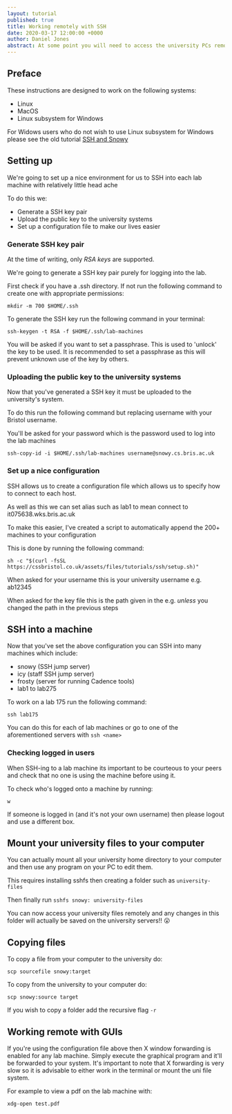 ```yaml
---
layout: tutorial
published: true
title: Working remotely with SSH
date: 2020-03-17 12:00:00 +0000
author: Daniel Jones
abstract: At some point you will need to access the university PCs remotely - probably because you're sipping a cold one in the Bahamas. In this tutorial we'll look at connecting to the lab machines securely and how to do work remotely.
---
```

## Preface
These instructions are designed to work on the following systems:
- Linux
- MacOS
- Linux subsystem for Windows

For Widows users who do not wish to use Linux subsystem for Windows please see the old tutorial [SSH and Snowy](https://cssbristol.co.uk/tutorials/ssh-into-snowy/)

## Setting up
We're going to set up a nice environment for us to SSH into each lab machine with relatively little head ache

To do this we:
- Generate a SSH key pair
- Upload the public key to the university systems
- Set up a configuration file to make our lives easier

### Generate SSH key pair
At the time of writing, only *RSA keys* are supported.

We're going to generate a SSH key pair purely for logging into the lab.

First check if you have a .ssh directory. If not run the following command to create one with appropriate permissions:
```
mkdir -m 700 $HOME/.ssh
```

To generate the SSH key run the following command in your terminal:
```
ssh-keygen -t RSA -f $HOME/.ssh/lab-machines
```
You will be asked if you want to set a passphrase. This is used to 'unlock' the key to be used.
It is recommended to set a passphrase as this will prevent unknown use of the key by others.

### Uploading the public key to the university systems
Now that you've generated a SSH key it must be uploaded to the university's system.

To do this run the following command but replacing username with your Bristol username.

You'll be asked for your password which is the password used to log into the lab machines
```
ssh-copy-id -i $HOME/.ssh/lab-machines username@snowy.cs.bris.ac.uk
```

### Set up a nice configuration
SSH allows us to create a configuration file which allows us to specify how to connect to each host.

As well as this we can set alias such as lab1 to mean connect to it075638.wks.bris.ac.uk

To make this easier, I've created a script to automatically append the 200+ machines to your configuration

This is done by running the following command:
```
sh -c "$(curl -fsSL https://cssbristol.co.uk/assets/files/tutorials/ssh/setup.sh)"
```
When asked for your username this is your university username e.g. ab12345

When asked for the key file this is the path given in the e.g. *unless* you changed the path in the previous steps

## SSH into a machine
Now that you've set the above configuration you can SSH into many machines which include:
- snowy  (SSH jump server)
- icy    (staff SSH jump server)
- frosty (server for running Cadence tools)
- lab1 to lab275

To work on a lab 175 run the following command:
```
ssh lab175
```
You can do this for each of lab machines or go to one of the aforementioned servers with `ssh <name>`

### Checking logged in users
When SSH-ing to a lab machine its important to be courteous to your peers and check that no one is using the machine before using it.

To check who's logged onto a machine by running:
```
w
```

If someone is logged in (and it's not your own username) then please logout and use a different box.

## Mount your university files to your computer
You can actually mount all your university home directory to your computer and then use any program on your PC to edit them.

This requires installing sshfs then creating a folder such as `university-files`

Then finally run `sshfs snowy: university-files`

You can now access your university files remotely and any changes in this folder will actually be saved on the university servers!! 😮 

## Copying files
To copy a file from your computer to the university do:
```
scp sourcefile snowy:target
```

To copy from the university to your computer do:
```
scp snowy:source target
```

If you wish to copy a folder add the recursive flag `-r`

## Working remote with GUIs
If you're using the configuration file above then X window forwarding is enabled for any lab machine.
Simply execute the graphical program and it'll be forwarded to your system.
It's important to note that X forwarding is very slow so it is advisable to either work in the terminal or mount the uni file system.

For example to view a pdf on the lab machine with:
```
xdg-open test.pdf
```
